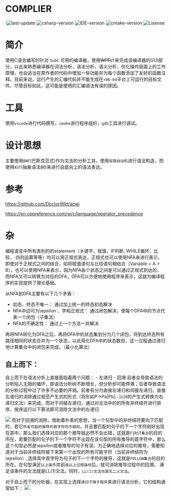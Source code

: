 <!--
 * @Descriptions: 
 * @Author: Junhui Luo
 * @Blog: https://luojunhui1.github.io/
 * @Date: 2021-06-05 15:45:23
 * @LastEditTime: 2021-06-09 18:37:11
-->
# COMPLIER
<p align="center">
    <img alt="last-update" src="https://img.shields.io/github/last-commit/luojunhui1/complier?label=Code%20Update&logo=visual-studio-code"></img>
    <img alt="csharp-version" src="https://img.shields.io/badge/C%23-8.0-blue.svg"></img>
    <img alt="IDE-version" src="https://img.shields.io/badge/IDE-vs2019-blue.svg"></img>
    <img alt="cmake-version" src="https://img.shields.io/badge/CMake-3.17.3-blue.svg"></img>
    <img alt="Lisense" src="https://img.shields.io/badge/Lisense-GPL3-green.svg"></img>
</p>

# 简介
使用C语言编写的针对 `SubC` 可用的编译器，使用~~WPF~~`QT`来完成该编译器的GUI部分，以此来熟悉编译器在词法分析，语法分析，语义分析，优化操作层面上的工作原理，也会适当在原作者的代码中增加一些功能并为每个函数添加了友好的函数注释。目前来说，运行产生的汇编代码并不能生成在`×86-64`平台上可运行的目标文件，尽管目标如此，这可能是使用的汇编语法有误的原因。

# 工具
使用`vscode`进行代码撰写，`cmake`进行程序组织，`gdb`工具进行调试。

# 设计思想
主要使用`BNF`(巴斯克范式)作为文法的分析工具，使用`有限自动机`进行语法构造，而使用`AST`(抽象语法树)来进行自底向上的语法表达。

# 参考
https://github.com/DoctorWkt/acwj 

https://en.cppreference.com/w/c/language/operator_precedence

# 杂
编程语言中所有类别的的statement（关键字，赋值，IF判断, WHILE循环，比较， 四则运算等等）均可以用正规式表达，正规式也可以使用NFA来进行表示，即使对于正规式之间的结合，如将赋值语句与比较语句相结合（Variable = A > B），也可以使用NFA来表示，因为NFA各个状态之间是可以通过正规式到达的，而NFA又可以转换为对应的DFA，DFA可以方便地使用程序来表示，这就为编译程序的实现提供了理论基础。

从NFA到DFA主要有以下几个矛盾：
- 初态、终态不唯一： 通过加上统一的终态初态解决
- NFA中边可为\epsilon 、字和正规式： 通过闭包解决，使每个DFA中的节点代表一个闭包（子集法）
- NFA的不确定性： 通过上一个方法一并解决

再将NFA转化为DFA之后，再将DFA中的状态集划分为几个闭包，将到达终态所有路径相同的状态合并为一个状态，以此简化DFA中的状态数目，这一过程通过递归地计算集合中的闭包来完成。（最小化算法）

## 自上而下：
自上而下在语法分析上直接面临着两个问题：
    - 左递归
    - 回溯
前者会导致语法的分析陷入无限的循环，即语法分析树不断增长，但分析却可能停滞；后者导致语法的分析过程中过了许多不必要的开销。前者有分为直接左递归和间接左递归，直接左递归的消除通过规范产生式的形式（将形如P->Pa|Pb|...|c|d的产生式转换为右递归文法）来完成，而对于间接左递归，通过对文法中的的所有非终结符进行排序，按序运行以下算法即可消除文法中的左递归

![](https://cdn.jsdelivr.net/gh/luojunhui1/BlogPicture/Windows/20210609171151.png)
而对于回溯的消除，借助着朴素的思想，当一个句型中的非终结符要向下匹配时，若它`所有可能的推导的首字符均不相同`，并且要匹配的句子的下一个字符刚好出现在其中，那么我们选择对应的那个推导就必然不会出错，这就是`FIRST集合`的目的所在，若要匹配的句子的下一个字符不出现在该句型的所有推导的首字符中，那么这个句型必然是\epsilon或者推导的句子有误，为正确地选择对应的推导，需要知道对于当前非终结符接下来第一个出现的所有可能字符（当前非终结符为\epsilon）,选择其中首字符为句子的下一个字符的推导，这就是`FOLLOW集合`的目的所在。在句型满足`以上条件`并前`按以上过程操作`后，就可消除推导过程中的回溯。
满足该条件的文法就是LL(1)文法。同时，`LL(1)文法也是无二义文法`。

对于自上而下的分析器，在实现上选择`递归下降子程序`来进行语法分析，它的结构通常如下：
![](https://cdn.jsdelivr.net/gh/luojunhui1/BlogPicture/Windows/20210609180122.png)

